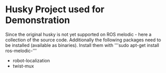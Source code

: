 # Husky Project used for Demonstration

Since the original husky is not yet supported on ROS melodic - here a collection of the source code.
Additionally the following packages need to be installed (available as binaries).
Install them with
'''sudo apt-get install ros-melodic-<pkg>'''
- robot-localization
- twist-mux

